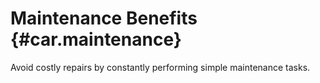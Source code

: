 # Maintenance Benefits {#car.maintenance}

Avoid costly repairs by constantly performing simple maintenance tasks.